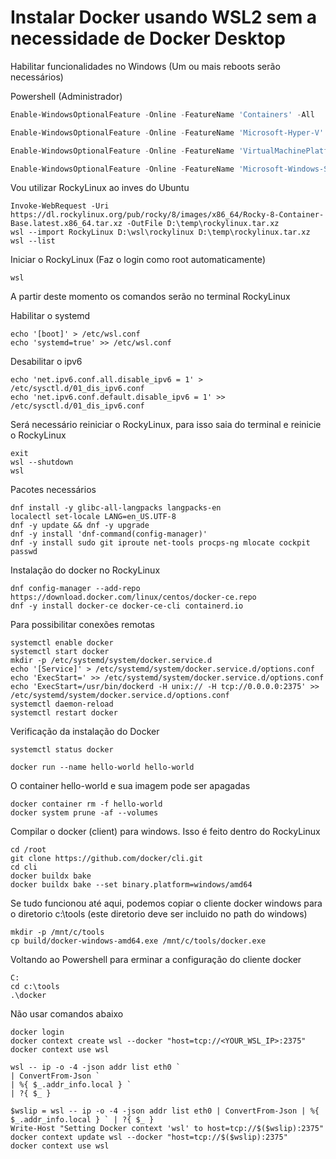 # Instalar Docker usando WSL2 sem a necessidade de Docker Desktop

Habilitar funcionalidades no Windows (Um ou mais reboots serão necessários)

Powershell (Administrador)

```powershell
Enable-WindowsOptionalFeature -Online -FeatureName 'Containers' -All
```
```powershell
Enable-WindowsOptionalFeature -Online -FeatureName 'Microsoft-Hyper-V' -All
```
```powershell
Enable-WindowsOptionalFeature -Online -FeatureName 'VirtualMachinePlatform' -All
```
```powershell
Enable-WindowsOptionalFeature -Online -FeatureName 'Microsoft-Windows-Subsystem-Linux' -All
```


Vou utilizar RockyLinux ao inves do Ubuntu
```
Invoke-WebRequest -Uri https://dl.rockylinux.org/pub/rocky/8/images/x86_64/Rocky-8-Container-Base.latest.x86_64.tar.xz -OutFile D:\temp\rockylinux.tar.xz
wsl --import RockyLinux D:\wsl\rockylinux D:\temp\rockylinux.tar.xz
wsl --list
```

Iniciar o RockyLinux (Faz o login como root automaticamente)

```
wsl
```
A partir deste momento os comandos serão no terminal RockyLinux

Habilitar o systemd
```
echo '[boot]' > /etc/wsl.conf
echo 'systemd=true' >> /etc/wsl.conf
```
Desabilitar o ipv6
```
echo 'net.ipv6.conf.all.disable_ipv6 = 1' > /etc/sysctl.d/01_dis_ipv6.conf
echo 'net.ipv6.conf.default.disable_ipv6 = 1' >> /etc/sysctl.d/01_dis_ipv6.conf
```

Será necessário reiniciar o RockyLinux, para isso saia do terminal e reinicie o RockyLinux
```
exit
wsl --shutdown
wsl
```
Pacotes necessários

```
dnf install -y glibc-all-langpacks langpacks-en
localectl set-locale LANG=en_US.UTF-8
dnf -y update && dnf -y upgrade
dnf -y install 'dnf-command(config-manager)'
dnf -y install sudo git iproute net-tools procps-ng mlocate cockpit passwd
```
Instalação do docker no RockyLinux
```
dnf config-manager --add-repo https://download.docker.com/linux/centos/docker-ce.repo
dnf -y install docker-ce docker-ce-cli containerd.io
```
Para possibilitar conexões remotas
```
systemctl enable docker
systemctl start docker
mkdir -p /etc/systemd/system/docker.service.d
echo '[Service]' > /etc/systemd/system/docker.service.d/options.conf
echo 'ExecStart=' >> /etc/systemd/system/docker.service.d/options.conf
echo 'ExecStart=/usr/bin/dockerd -H unix:// -H tcp://0.0.0.0:2375' >> /etc/systemd/system/docker.service.d/options.conf
systemctl daemon-reload
systemctl restart docker
```

Verificação da instalação do Docker
```
systemctl status docker
```
```
docker run --name hello-world hello-world
```

O container hello-world e sua imagem pode ser apagadas
```
docker container rm -f hello-world
docker system prune -af --volumes
```
Compilar o docker (client) para windows. Isso é feito dentro do RockyLinux
```
cd /root
git clone https://github.com/docker/cli.git
cd cli
docker buildx bake
docker buildx bake --set binary.platform=windows/amd64
```
Se tudo funcionou até aqui, podemos copiar o cliente docker windows para o diretorio c:\tools (este diretorio deve ser incluido no path do windows)
```
mkdir -p /mnt/c/tools
cp build/docker-windows-amd64.exe /mnt/c/tools/docker.exe
```
Voltando ao Powershell para erminar a configuração do cliente docker
```
C:
cd c:\tools
.\docker
```

Não usar comandos abaixo


```
docker login
docker context create wsl --docker "host=tcp://<YOUR_WSL_IP>:2375"
docker context use wsl

wsl -- ip -o -4 -json addr list eth0 `
| ConvertFrom-Json `
| %{ $_.addr_info.local } `
| ?{ $_ }

$wslip = wsl -- ip -o -4 -json addr list eth0 | ConvertFrom-Json | %{ $_.addr_info.local } ` | ?{ $_ }
Write-Host "Setting Docker context 'wsl' to host=tcp://$($wslip):2375"
docker context update wsl --docker "host=tcp://$($wslip):2375"
docker context use wsl

```